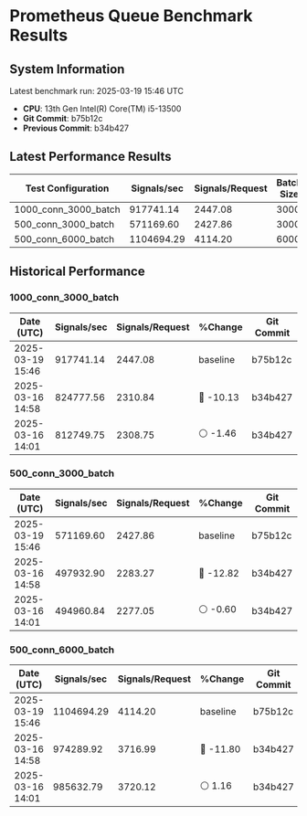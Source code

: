 # Prometheus Queue Benchmark Results

## System Information
Latest benchmark run: 2025-03-19 15:46 UTC

- **CPU**: 13th Gen Intel(R) Core(TM) i5-13500
- **Git Commit**: b75b12c
- **Previous Commit**: b34b427

## Latest Performance Results

| Test Configuration | Signals/sec | Signals/Request | Batch Size | Connections |
|-------------------|------------|-----------------|------------|-------------|
| 1000_conn_3000_batch | 917741.14 | 2447.08 | 3000 | 1000 |
| 500_conn_3000_batch | 571169.60 | 2427.86 | 3000 | 500 |
| 500_conn_6000_batch | 1104694.29 | 4114.20 | 6000 | 500 |

## Historical Performance

### 1000_conn_3000_batch

| Date (UTC) | Signals/sec | Signals/Request | %Change | Git Commit |
|------------|------------|-----------------|----------|------------|
| 2025-03-19 15:46 | 917741.14 | 2447.08 | baseline | b75b12c |
| 2025-03-16 14:58 | 824777.56 | 2310.84 | 🔴 -10.13 | b34b427 |
| 2025-03-16 14:01 | 812749.75 | 2308.75 | ⚪ -1.46 | b34b427 |
### 500_conn_3000_batch

| Date (UTC) | Signals/sec | Signals/Request | %Change | Git Commit |
|------------|------------|-----------------|----------|------------|
| 2025-03-19 15:46 | 571169.60 | 2427.86 | baseline | b75b12c |
| 2025-03-16 14:58 | 497932.90 | 2283.27 | 🔴 -12.82 | b34b427 |
| 2025-03-16 14:01 | 494960.84 | 2277.05 | ⚪ -0.60 | b34b427 |
### 500_conn_6000_batch

| Date (UTC) | Signals/sec | Signals/Request | %Change | Git Commit |
|------------|------------|-----------------|----------|------------|
| 2025-03-19 15:46 | 1104694.29 | 4114.20 | baseline | b75b12c |
| 2025-03-16 14:58 | 974289.92 | 3716.99 | 🔴 -11.80 | b34b427 |
| 2025-03-16 14:01 | 985632.79 | 3720.12 | ⚪ 1.16 | b34b427 |
